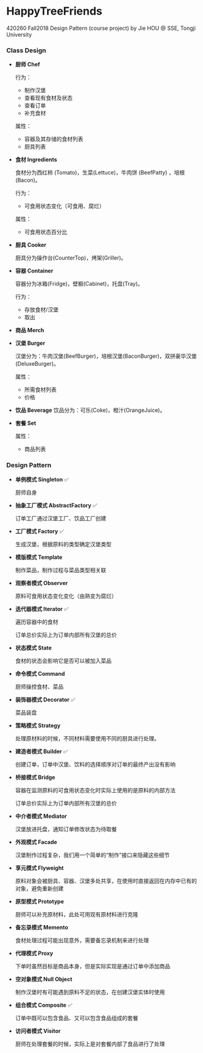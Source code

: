 # HappyTreeFriends
 420260 Fall2018 Design Pattern (course project) by Jie HOU @ SSE, Tongji University



### Class Design

- **厨师 Chef**

  行为：

  - 制作汉堡
  - 查看现有食材及状态
  - 查看订单
  - 补充食材

  属性：

  - 容器及其存储的食材列表
  - 厨具列表

- **食材 Ingredients**

  食材分为西红柿 (Tomato)，生菜(Lettuce)，牛肉饼 (BeefPatty) ，培根(Bacon)。

  行为：

  - 可食用状态变化（可食用、腐烂）

  属性：

  - 可食用状态百分比

- **厨具 Cooker**

  厨具分为操作台(CounterTop)，烤架(Griller)。

- **容器 Container**

  容器分为冰箱(Fridge)，壁橱(Cabinet)，托盘(Tray)。

  行为：

  - 存放食材/汉堡
  - 取出

- **商品 Merch**

- **汉堡 Burger**

  汉堡分为：牛肉汉堡(BeefBurger)，培根汉堡(BaconBurger)，双拼豪华汉堡(DeluxeBurger)。

  属性：

  - 所需食材列表
  - 价格

- **饮品 Beverage**
  饮品分为：可乐(Coke)，橙汁(OrangeJuice)。

- **套餐 Set**

  属性：

  - 商品列表



### Design Pattern

- **单例模式 Singleton** ✅

  厨师自身

- **抽象工厂模式 AbstractFactory** ✅

  订单工厂通过汉堡工厂、饮品工厂创建

- **工厂模式 Factory** ✅

  生成汉堡，根据原料的类型确定汉堡类型

- **模版模式 Template**

  制作菜品，制作过程与菜品类型相关联

- **观察者模式 Observer**

  原料可食用状态变化变化（由熟变为腐烂）

- **迭代器模式 Iterator** ✅

  遍历容器中的食材

  订单总价实际上为订单内部所有汉堡的总价

- **状态模式 State**

  食材的状态会影响它是否可以被加入菜品

- **命令模式 Command**

  厨师操控食材、菜品

- **装饰器模式 Decorator** ✅

  菜品装盘

- **策略模式 Strategy**

  处理原材料的时候，不同材料需要使用不同的厨具进行处理。

- **建造者模式 Builder** ✅

  创建订单，订单中汉堡、饮料的选择顺序对订单的最终产出没有影响

- **桥接模式 Bridge**

  容器在监测原料的可食用状态变化时实际上使用的是原料的内部方法

  订单总价实际上为订单内部所有汉堡的总价

- **中介者模式 Mediator**

  汉堡放进托盘，通知订单修改状态为待取餐

- **外观模式 Facade**

  汉堡制作过程复杂，我们用一个简单的“制作”接口来隐藏这些细节

- **享元模式 Flyweight**

  原料对象会被厨具、容器、汉堡多处共享，在使用时直接返回在内存中已有的对象，避免重新创建

- **原型模式 Prototype**

  厨师可以补充原材料，此处可用现有原材料进行克隆

- **备忘录模式 Memento**

  食材处理过程可能出现意外，需要备忘录机制来进行处理

- **代理模式 Proxy**

  下单时虽然目标是商品本身，但是实际实现是通过订单中添加商品

- **空对象模式 Null Object**

  制作汉堡时有可能遇到原料不足的状态，在创建汉堡实体时使用

- **组合模式 Composite** ✅

  订单中既可以包含食品、又可以包含食品组成的套餐

- **访问者模式 Visitor**

  厨师在处理套餐的时候，实际上是对套餐内部了食品进行了处理
